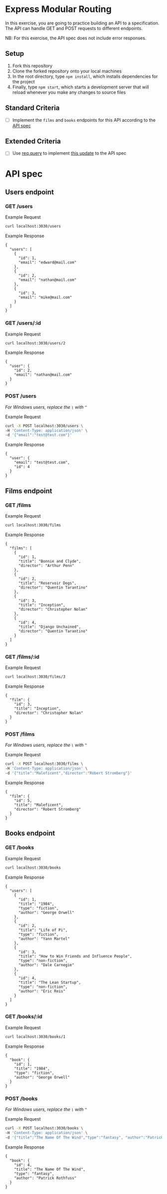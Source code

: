 # Express Modular Routing

In this exercise, you are going to practice building an API to a specification. The API can handle GET and POST requests to different endpoints.

NB: For this exercise, the API spec does not include error responses.

## Setup

1. Fork this repository
2. Clone the forked repository onto your local machines
3. In the root directory, type `npm install`, which installs dependencies for the project
4. Finally, type `npm start`, which starts a development server that will reload whenever you make any changes to source files

## Standard Criteria

- [ ] Implement the `films` and `books` endpoints for this API according to the [API spec](#api-spec)

## Extended Criteria

- [ ] Use [req.query](https://expressjs.com/en/4x/api.html#req.query) to implement [this update](./docs/extension.md) to the API spec

# API spec

## Users endpoint
### GET /users

Example Request
```sh
curl localhost:3030/users
```
Example Response
```
{
  "users": [
    {
      "id": 1,
      "email": "edward@mail.com"
    },
    {
      "id": 2,
      "email": "nathan@mail.com"
    },
    {
      "id": 3,
      "email": "mike@mail.com"
    }
  ]
}
```

### GET /users/:id
Example Request
```sh
curl localhost:3030/users/2
```
Example Response
```
{
  "user": {
    "id": 2,
    "email": "nathan@mail.com"
  }
}
```

### POST /users
*For Windows users, replace the `\` with `^`*

Example Request
```sh
curl -X POST localhost:3030/users \
-H 'Content-Type: application/json' \
-d '{"email":"test@test.com"}'
```

Example Response
```
{
  "user": {
    "email": "test@test.com",
    "id": 4
  }
}
```

## Films endpoint

### GET /films

Example Request
```sh
curl localhost:3030/films
```
Example Response
```
{
  "films": [
    {
      "id": 1,
      "title": "Bonnie and Clyde",
      "director": "Arthur Penn"
    },
    {
      "id": 2,
      "title": "Reservoir Dogs",
      "director": "Quentin Tarantino"
    },
    {
      "id": 3,
      "title": "Inception",
      "director": "Christopher Nolan"
    },
    {
      "id": 4,
      "title": "Django Unchained",
      "director": "Quentin Tarantino"
    }
  ]
}
```

### GET /films/:id
Example Request
```sh
curl localhost:3030/films/3
```
Example Response
```
{
  "film": {
    "id": 3,
    "title": "Inception",
    "director": "Christopher Nolan"
  }
}
```

### POST /films
*For Windows users, replace the `\` with `^`*

Example Request
```sh
curl -X POST localhost:3030/films \
-H 'Content-Type: application/json' \
-d '{"title":"Maleficent","director":"Robert Stromberg"}'
```

Example Response
```
{
  "film": {
    "id": 5,
    "title": "Maleficent",
    "director": "Robert Stromberg"
  }
}
```

## Books endpoint

### GET /books

Example Request
```sh
curl localhost:3030/books
```
Example Response
```
{
  "users": [
    {
      "id": 1,
      "title": "1984",
      "type": "fiction",
      "author": "George Orwell"
    },
    {
      "id": 2,
      "title": "Life of Pi",
      "type": "fiction",
      "author": "Yann Martel"
    },
    {
      "id": 3,
      "title": "How to Win Friends and Influence People",
      "type": "non-fiction",
      "author": "Dale Carnegie"
    },
    {
      "id": 4,
      "title": "The Lean Startup",
      "type": "non-fiction",
      "author": "Eric Reis"
    }
  ]
}
```

### GET /books/:id
Example Request
```sh
curl localhost:3030/books/1
```
Example Response
```
{
  "book": {
    "id": 1,
    "title": "1984",
    "type": "fiction",
    "author": "George Orwell"
  }
}
```

### POST /books
*For Windows users, replace the `\` with `^`*

Example Request
```sh
curl -X POST localhost:3030/books \
-H 'Content-Type: application/json' \
-d '{"title":"The Name Of The Wind","type":"fantasy", "author":"Patrick Rothfuss"}'
```

Example Response
```
{
  "book": {
    "id": 4,
    "title": "The Name Of The Wind",
    "type": "fantasy",
    "author": "Patrick Rothfuss"
  }
}
```
